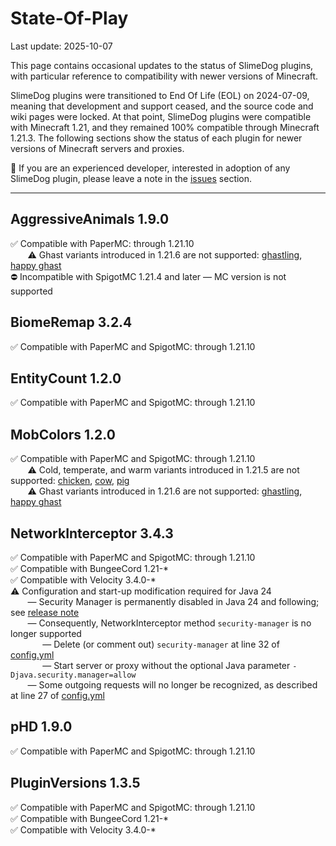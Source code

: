 # State-Of-Play
Last update: 2025-10-07

This page contains occasional updates to the status of SlimeDog plugins,
with particular reference to compatibility with newer versions of Minecraft.

SlimeDog plugins were transitioned to End Of Life (EOL) on 2024-07-09,
meaning that development and support ceased, and the source code and wiki pages were locked.
At that point, SlimeDog plugins were compatible with Minecraft 1.21,
and they remained 100% compatible through Minecraft 1.21.3.
The following sections show the status of each plugin for newer versions of Minecraft servers and proxies.

💬 If you are an experienced developer, interested in adoption of any SlimeDog plugin, please leave a note in the [issues](https://github.com/SlimeDog/State-Of-Play/issues) section.

-----

## AggressiveAnimals 1.9.0
✅ Compatible with PaperMC: through 1.21.10 <br>
&nbsp;&nbsp;&nbsp;&nbsp;&nbsp;&nbsp; ⚠️ Ghast variants introduced in 1.21.6 are not supported: [ghastling](https://minecraft.wiki/w/Ghastling), [happy ghast](https://minecraft.wiki/w/Happy_Ghast) <br>
⛔ Incompatible with SpigotMC 1.21.4 and later &mdash; MC version is not supported <br>

## BiomeRemap 3.2.4
✅ Compatible with PaperMC and SpigotMC: through 1.21.10 <br>

## EntityCount 1.2.0
✅ Compatible with PaperMC and SpigotMC: through 1.21.10 <br>

## MobColors 1.2.0
✅ Compatible with PaperMC and SpigotMC: through 1.21.10 <br>
&nbsp;&nbsp;&nbsp;&nbsp;&nbsp;&nbsp; ⚠️ Cold, temperate, and warm variants introduced in 1.21.5 are not supported: [chicken](https://minecraft.wiki/w/Chicken#Variants), [cow](https://minecraft.wiki/w/Cow#Variants), [pig](https://minecraft.wiki/w/Pig#Variants) <br> 
&nbsp;&nbsp;&nbsp;&nbsp;&nbsp;&nbsp; ⚠️ Ghast variants introduced in 1.21.6 are not supported: [ghastling](https://minecraft.wiki/w/Ghastling), [happy ghast](https://minecraft.wiki/w/Happy_Ghast) <br>

## NetworkInterceptor 3.4.3
✅ Compatible with PaperMC and SpigotMC: through 1.21.10 <br>
✅ Compatible with BungeeCord 1.21-* <br>
✅ Compatible with Velocity 3.4.0-* <br>
⚠️ Configuration and start-up modification required for Java 24 <br>
&nbsp;&nbsp;&nbsp;&nbsp;&nbsp;&nbsp; &mdash; Security Manager is permanently disabled in Java 24 and following; see [release note](https://openjdk.org/jeps/486) <br>
&nbsp;&nbsp;&nbsp;&nbsp;&nbsp;&nbsp; &mdash; Consequently, NetworkInterceptor method `security-manager` is no longer supported <br>
&nbsp;&nbsp;&nbsp;&nbsp;&nbsp;&nbsp;&nbsp;&nbsp;&nbsp;&nbsp;&nbsp;&nbsp; &mdash; Delete (or comment out) `security-manager` at line 32 of [config.yml](https://github.com/SlimeDog/NetworkInterceptor/blob/master/src/main/resources/config.yml) <br>
&nbsp;&nbsp;&nbsp;&nbsp;&nbsp;&nbsp;&nbsp;&nbsp;&nbsp;&nbsp;&nbsp;&nbsp; &mdash; Start server or proxy without the optional Java parameter `-Djava.security.manager=allow` <br>
&nbsp;&nbsp;&nbsp;&nbsp;&nbsp;&nbsp; &mdash; Some outgoing requests will no longer be recognized, as described at line 27 of [config.yml](https://github.com/SlimeDog/NetworkInterceptor/blob/master/src/main/resources/config.yml) <br>

## pHD 1.9.0
✅ Compatible with PaperMC and SpigotMC: through 1.21.10 <br>
<!-- &nbsp;&nbsp;&nbsp;&nbsp;&nbsp;&nbsp; ⚠️ 1.21.9 compatibility waiting for updates to hologram providers <br> -->

## PluginVersions 1.3.5
✅ Compatible with PaperMC and SpigotMC: through 1.21.10 <br>
✅ Compatible with BungeeCord 1.21-* <br>
✅ Compatible with Velocity 3.4.0-* <br>
